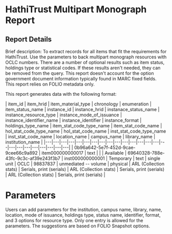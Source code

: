 # HathiTrust Multipart Monograph Report

## Report Details

Brief description: To extract records for all items that fit the requirements for HathiTrust. Use the parameters to back multipart monograph resources with OCLC numbers. There are a number of optional results such as item status, holdings type or statistical codes. If these results aren't needed, they can be removed from the query. This report doesn't account for the option government document information typically found in MARC fixed fields. This report relies on FOLIO metadata only. 

This report generates data with the following format:

| item\_id | item\_hrid | item\_material\_type | chronology | enumeration | item\_status\_name | instance\_id | instance\_hrid | instanace\_status\_name | instance\_resource\_type | instance\_mode\_of\_issuance | instance\_identifier\_name | instance\_identifier | instance\_format | holdings\_type\_name | item\_stat\_code\_type\_name | item\_stat\_code\_name | hol\_stat\_code\_type\_name | hol\_stat\_code\_name | inst\_stat\_code\_type\_name | inst\_stat\_code\_name | location\_name | campus\_name | library\_name | institution\_name |
|---|---|---|---|---|---|---|---|---|---|---|---|---|---|---|---|---|---|---|---|---|---|---|---|
| 0b96a642-5e7f-452d-9cae-9cee66c9a892 | item000000000017 | text | | | Available | 69640328-788e-43fc-9c3c-af39e243f3b7 | inst000000000001 | Temporary | text | single unit | OCLC | 98837837 | unmediated -- volume | physical | ARL (Collection stats) | Serials, print (serials) | ARL (Collection stats) | Serials, print (serials) | ARL (Collection stats) | Serials, print (serials) |


# Parameters

Users can add parameters for the institution, campus name, library, name, location, mode of issuance, holdings type, status name, identifier, format, and 3 options for resource type. Only one entry is allowed for the parameters. The suggestions are based on FOLIO Snapshot options.

